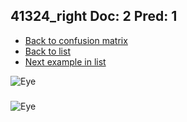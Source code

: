 ## 41324_right Doc: 2 Pred: 1
- [Back to confusion matrix](https://github.com/juliandewit/kaggle_retinopathy/blob/master/matrix.md)
- [Back to list](https://github.com/juliandewit/kaggle_retinopathy/blob/master/lists/21/list.md)
- [Next example in list](https://github.com/juliandewit/kaggle_retinopathy/blob/master/lists/21/41/41374_left.md)

![Eye](https://retinopaty.blob.core.windows.net/size1024/41324_right_2.jpeg)

### 

![Eye]()
